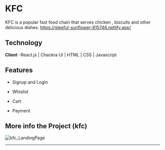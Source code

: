 # KFC
KFC is a popular fast food chain that serves chicken , biscuits and other delicious dishes.
https://gleeful-sunflower-815746.netlify.app/

## Technology
**Client** -React.js | Chackra UI | HTML | CSS | Javascript

## Features
- Signup and Login

- Whislist
- Cart 
- Payment


## More info the Project (kfc)

![kfc_LandingPage](https://images.ctfassets.net/wtodlh47qxpt/4gztBB8yAvtp6jV7JAuLD/093fddbb77a78a44a4d3d5e066c592de/KFC_Peri_Peri_Banner__1440x396px.jpg?w=1535&fit=fill&fm=webp)


***********************************************************************************************************************************************************************



